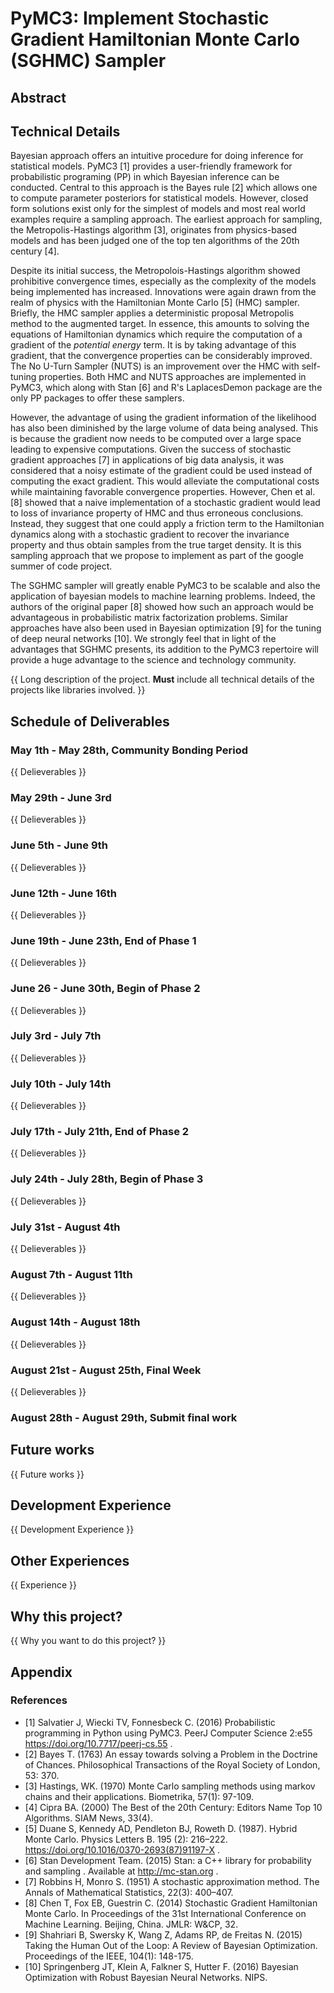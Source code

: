 # PyMC3: Implement Stochastic Gradient Hamiltonian Monte Carlo (SGHMC) Sampler 

## Abstract


## Technical Details

Bayesian approach offers an intuitive procedure for doing inference for statistical models. PyMC3 [1] provides a user-friendly framework for probabilistic programing (PP) in which Bayesian inference can be conducted. Central to this approach is the Bayes rule [2] which allows one to compute parameter posteriors for statistical models. However, closed form solutions exist only for the simplest of models and most real world examples require a sampling approach. The earliest approach for sampling, the Metropolis-Hastings algorithm [3], originates from physics-based models and has been judged one of the top ten algorithms of the 20th century [4]. 

Despite its initial success, the Metropolois-Hastings algorithm showed prohibitive convergence times, especially as the complexity of the models being implemented has increased. Innovations were again drawn from the realm of physics with the Hamiltonian Monte Carlo [5] (HMC) sampler. Briefly, the HMC sampler applies a deterministic proposal Metropolis method to the augmented target. In essence, this amounts to solving the equations of Hamiltonian dynamics which require the computation of a gradient of the _potential energy_ term. It is by taking advantage of this gradient, that the convergence properties can be considerably improved. The No U-Turn Sampler (NUTS) is an improvement over the HMC with self-tuning properties. Both HMC and NUTS approaches are implemented in PyMC3, which along with Stan [6] and R's LaplacesDemon package are the only PP packages to offer these samplers. 

However, the advantage of using the gradient information of the likelihood has also been diminished by the large volume of data being analysed. This is because the gradient now needs to be computed over a large space leading to expensive computations. Given the success of stochastic gradient approaches [7] in applications of big data analysis, it was considered that a noisy estimate of the gradient could be used instead of computing the exact gradient. This would alleviate the computational costs while maintaining favorable convergence properties. However, Chen et al. [8] showed that a naive implementation of a stochastic gradient would lead to loss of invariance property of HMC and thus erroneous conclusions. Instead, they suggest that one could apply a friction term to the Hamiltonian dynamics along with a stochastic gradient to recover the invariance property and thus obtain samples from the true target density. It is this sampling approach that we propose to implement as part of the google summer of code project. 

The SGHMC sampler will greatly enable PyMC3 to be scalable and also the application of bayesian models to machine learning problems. Indeed, the authors of the original paper [8] showed how such an approach would be advantageous in probabilistic matrix factorization problems. Similar approaches have also been used in Bayesian optimization [9] for the tuning of deep neural networks [10]. We strongly feel that in light of the advantages that SGHMC presents, its addition to the PyMC3 repertoire will provide a huge advantage to the science and technology community. 

{{
Long description of the project.
**Must** include all technical details of the projects like libraries involved.
}}

## Schedule of Deliverables

### May 1th - May 28th, **Community Bonding Period**

{{ Delieverables }}

### May 29th - June 3rd

{{ Delieverables }}

### June 5th - June 9th

{{ Delieverables }}

### June 12th - June 16th

{{ Delieverables }}

### June 19th - June 23th, **End of Phase 1**

{{ Delieverables }}

### June 26 - June 30th, **Begin of Phase 2**

{{ Delieverables }}

### July 3rd - July 7th

{{ Delieverables }}

### July 10th - July 14th

{{ Delieverables }}

### July 17th - July 21th, **End of Phase 2**

{{ Delieverables }}

### July 24th - July 28th, **Begin of Phase 3**

{{ Delieverables }}

### July 31st - August 4th

{{ Delieverables }}

### August 7th - August 11th

{{ Delieverables }}

### August 14th - August 18th

{{ Delieverables }}

### August 21st - August 25th, **Final Week**

{{ Delieverables }}

### August 28th - August 29th, **Submit final work**

## Future works

{{ Future works }}

## Development Experience

{{ Development Experience }}

## Other Experiences

{{ Experience }}

## Why this project?

{{ Why you want to do this project? }}

## Appendix

### References

- [1] Salvatier J, Wiecki TV, Fonnesbeck C. (2016) Probabilistic programming in Python using PyMC3. PeerJ Computer Science 2:e55 https://doi.org/10.7717/peerj-cs.55 .
- [2] Bayes T. (1763) An essay towards solving a Problem in the Doctrine of Chances. Philosophical Transactions of the Royal Society of London, 53: 370.
- [3] Hastings, WK. (1970) Monte Carlo sampling methods using markov chains and their applications. Biometrika, 57(1): 97-109.
- [4] Cipra BA. (2000) The Best of the 20th Century: Editors Name Top 10 Algorithms. SIAM News, 33(4).
- [5] Duane S, Kennedy AD, Pendleton BJ, Roweth D. (1987). Hybrid Monte Carlo. Physics Letters B. 195 (2): 216–222. https://doi.org/10.1016/0370-2693(87)91197-X .
- [6] Stan Development Team. (2015) Stan: a C++ library for probability and sampling . Available at http://mc-stan.org .
- [7] Robbins H, Monro S. (1951) A stochastic approximation method. The Annals of Mathematical Statistics, 22(3): 400–407.
- [8] Chen T, Fox EB, Guestrin C. (2014) Stochastic Gradient Hamiltonian Monte Carlo. In Proceedings of the 31st International Conference on Machine Learning. Beijing, China. JMLR: W&CP, 32.
- [9] Shahriari B, Swersky K, Wang Z, Adams RP, de Freitas N. (2015) Taking the Human Out of the Loop: A Review of Bayesian Optimization. Proceedings of the IEEE, 104(1): 148-175.
- [10] Springenberg JT, Klein A, Falkner S, Hutter F. (2016) Bayesian Optimization with Robust Bayesian Neural Networks. NIPS.
